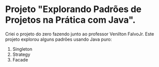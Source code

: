# Projeto "Explorando Padrões de Projetos na Prática com Java".

Criei o projeto do zero fazendo junto ao professor Venilton FalvoJr.
Este projeto explorou alguns padrões usando Java puro:

1. Singleton
2. Strategy
3. Facade
